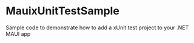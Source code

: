# MauixUnitTestSample
 Sample code to demonstrate how to add a xUnit test project to your .NET MAUI app
